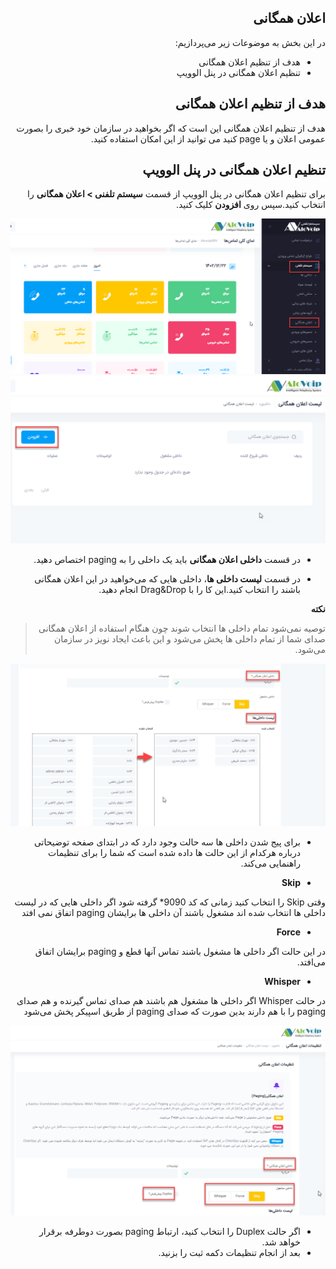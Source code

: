 <div dir="rtl">

## اعلان همگانی

در این بخش به موضوعات زیر می‌پردازیم:
-	هدف از تنظیم اعلان همگانی
-	 تنظیم اعلان همگانی در پنل الوویپ
## هدف از تنظیم اعلان همگانی
هدف از تنظیم اعلان همگانی این است که اگر بخواهید در سازمان خود خبری را بصورت عمومی اعلان و یا page کنید می توانید از این امکان استفاده کنید.
## تنظیم اعلان همگانی در پنل الوویپ
برای تنظیم اعلان همگانی در پنل الوویپ از قسمت **سیستم تلفنی > اعلان همگانی** را انتخاب کنید.سپس روی **افزودن** کلیک کنید. 


![مسیر باز کردن ماژول اعلان همگانی ](./Images/route-paging1.png)
![مسیر باز کردن ماژول اعلان همگانی ](./Images/route-paging2.png)

-	در قسمت **داخلی اعلان همگانی** باید یک داخلی را به paging اختصاص دهید.

-	در قسمت **لیست داخلی ها**، داخلی هایی که می‌خواهید در این اعلان همگانی باشند را انتخاب کنید.این کا را با Drag&Drop انجام دهید.

**نکته**
>توصیه نمی‌شود تمام داخلی ها انتخاب شوند چون هنگام استفاده از اعلان همگانی صدای شما از تمام داخلی ها پخش می‌شود و این باعث ایجاد نویز در سازمان می‌شود.

![مسیر باز کردن ماژول اعلان همگانی ](./Images/route-paging3.png)

-	برای پیج شدن داخلی ها سه حالت وجود دارد  که در ابتدای صفحه توضیحاتی درباره هرکدام از این حالت ها داده شده است که شما را برای تنظیمات 
راهنمایی می‌کند.

- **Skip**

وقتی Skip را انتخاب کنید زمانی  که کد 9090*  گرفته شود اگر داخلی هایی که در لیست داخلی ها انتخاب شده اند مشغول باشند آن داخلی ها برایشان paging اتفاق نمی افتد

- **Force**

در این حالت اگر داخلی ها مشغول باشند تماس آنها قطع و paging برایشان اتفاق می‌افتد.

- **Whisper**

 در حالت Whisper اگر داخلی ها مشغول  هم باشند هم صدای تماس گیرنده و هم صدای paging را با هم دارند بدین صورت که صدای paging از طریق اسپیکر پخش می‌شود

![مسیر باز کردن ماژول اعلان همگانی ](./Images/route-paging4.png)

-	اگر حالت Duplex  را انتخاب کنید، ارتباط paging بصورت دوطرفه برقرار خواهد شد.
-	بعد از انجام تنظیمات دکمه ثبت را بزنید.

</div>
